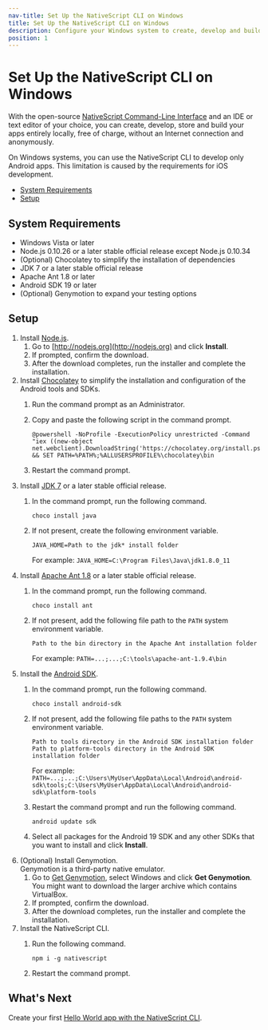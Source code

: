 ```yaml
---
nav-title: Set Up the NativeScript CLI on Windows
title: Set Up the NativeScript CLI on Windows
description: Configure your Windows system to create, develop and build projects locally with NativeScript.
position: 1
---
```


# Set Up the NativeScript CLI on Windows

With the open-source [NativeScript Command-Line Interface][NativeScript CLI] and an IDE or text editor of your choice, you can create, develop, store and build your apps entirely locally, free of charge, without an Internet connection and anonymously.

On Windows systems, you can use the NativeScript CLI to develop only Android apps. This limitation is caused by the requirements for iOS development.

* [System Requirements](#system-requirements)
* [Setup](#setup)

## System Requirements

* Windows Vista or later
* Node.js 0.10.26 or a later stable official release except Node.js 0.10.34
* (Optional) Chocolatey to simplify the installation of dependencies
* JDK 7 or a later stable official release
* Apache Ant 1.8 or later
* Android SDK 19 or later
* (Optional) Genymotion to expand your testing options

## Setup

1. Install [Node.js](http://nodejs.org).
    1. Go to [http://nodejs.org](http://nodejs.org) and click **Install**.
    1. If prompted, confirm the download.
    1. After the download completes, run the installer and complete the installation.
1. Install [Chocolatey](https://chocolatey.org) to simplify the installation and configuration of the Android tools and SDKs.
    1. Run the command prompt as an Administrator.
    1. Copy and paste the following script in the command prompt.

        ```Shell
        @powershell -NoProfile -ExecutionPolicy unrestricted -Command "iex ((new-object net.webclient).DownloadString('https://chocolatey.org/install.ps1'))" && SET PATH=%PATH%;%ALLUSERSPROFILE%\chocolatey\bin
        ```
    1. Restart the command prompt.
1. Install [JDK 7](http://www.oracle.com/technetwork/java/javase/downloads/index.html) or a later stable official release.
    1. In the command prompt, run the following command. 
        
        ```Shell
        choco install java
        ```
    1. If not present, create the following environment variable.

        ```
        JAVA_HOME=Path to the jdk* install folder
        ```

        For example: `JAVA_HOME=C:\Program Files\Java\jdk1.8.0_11`
1. Install [Apache Ant 1.8](http://ant.apache.org/bindownload.cgi) or a later stable official release.
    1. In the command prompt, run the following command.

        ```Shell
        choco install ant
        ```
    1. If not present, add the following file path to the `PATH` system environment variable.

        ```
        Path to the bin directory in the Apache Ant installation folder
        ```

        For example: `PATH=...;...;C:\tools\apache-ant-1.9.4\bin`
1. Install the [Android SDK](http://developer.android.com/sdk/index.html).
    1. In the command prompt, run the following command.

        ```Shell
        choco install android-sdk
        ```
    1. If not present, add the following file paths to the `PATH` system environment variable.

        ```
        Path to tools directory in the Android SDK installation folder
        Path to platform-tools directory in the Android SDK installation folder
        ```

        For example: `PATH=...;...;C:\Users\MyUser\AppData\Local\Android\android-sdk\tools;C:\Users\MyUser\AppData\Local\Android\android-sdk\platform-tools`
    1. Restart the command prompt and run the following command.

        ```
        android update sdk
        ```
    1. Select all packages for the Android 19 SDK and any other SDKs that you want to install and click **Install**.
1. (Optional) Install Genymotion.<br/>Genymotion is a third-party native emulator.
    1. Go to [Get Genymotion](https://www.genymotion.com/#!/download), select Windows and click **Get Genymotion**.<br/>You might want to download the larger archive which contains VirtualBox.
    1. If prompted, confirm the download.
    1. After the download completes, run the installer and complete the installation.
1. Install the NativeScript CLI.
    1. Run the following command. 
    
        ```Shell
        npm i -g nativescript
        ```
    1. Restart the command prompt.

## What's Next

Create your first [Hello World app with the NativeScript CLI](../../hello-world/hello-world-ns-cli.md).

[NativeScript CLI]: https://www.npmjs.com/package/nativescript

